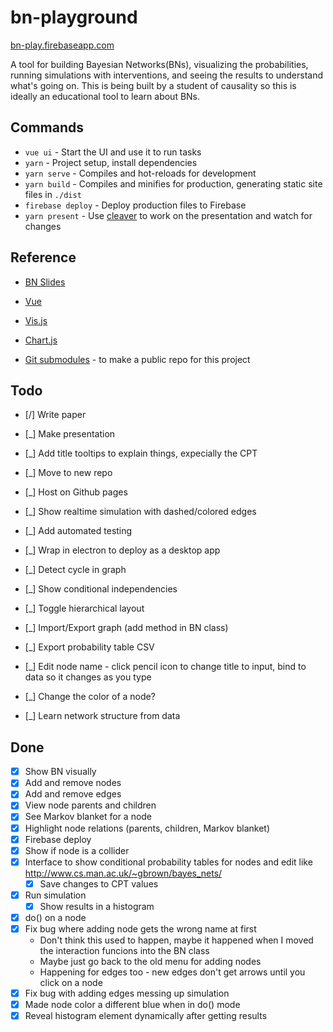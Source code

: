 # bn-playground

[bn-play.firebaseapp.com](https://bn-play.firebaseapp.com/)

A tool for building Bayesian Networks(BNs), visualizing the probabilities, running simulations with interventions, and seeing the results to understand what's going on. This is being built by a student of causality so this is ideally an educational tool to learn about BNs.

## Commands
* `vue ui` - Start the UI and use it to run tasks
* `yarn` - Project setup, install dependencies
* `yarn serve` - Compiles and hot-reloads for development
* `yarn build` - Compiles and minifies for production, generating static site files in `./dist`
* `firebase deploy` - Deploy production files to Firebase
* `yarn present` - Use [cleaver](https://github.com/jdan/cleaver) to work on the presentation and watch for changes

## Reference
* [BN Slides](http://skleinberg.org/teaching/CI18/lecture4.pdf)
* [Vue](https://vuejs.org)
* [Vis.js](http://visjs.org/docs/network/)
* [Chart.js](https://www.chartjs.org/)

* [Git submodules](https://git-scm.com/book/en/v2/Git-Tools-Submodules) - to make a public repo for this project

## Todo
* [/] Write paper
* [_] Make presentation

* [_] Add title tooltips to explain things, expecially the CPT

* [_] Move to new repo
* [_] Host on Github pages

* [_] Show realtime simulation with dashed/colored edges
* [_] Add automated testing
* [_] Wrap in electron to deploy as a desktop app
* [_] Detect cycle in graph
* [_] Show conditional independencies
* [_] Toggle hierarchical layout
* [_] Import/Export graph (add method in BN class)
* [_] Export probability table CSV
* [_] Edit node name - click pencil icon to change title to input, bind to data so it changes as you type
* [_] Change the color of a node?
* [_] Learn network structure from data

## Done
* [x] Show BN visually
* [x] Add and remove nodes
* [x] Add and remove edges
* [x] View node parents and children
* [x] See Markov blanket for a node
* [x] Highlight node relations (parents, children, Markov blanket)
* [x] Firebase deploy
* [x] Show if node is a collider
* [x] Interface to show conditional probability tables for nodes and edit like http://www.cs.man.ac.uk/~gbrown/bayes_nets/
    * [x] Save changes to CPT values
* [x] Run simulation
    * [x] Show results in a histogram
* [x] do() on a node
* [x] Fix bug where adding node gets the wrong name at first
    * Don't think this used to happen, maybe it happened when I moved the interaction funcions into the BN class
    * Maybe just go back to the old menu for adding nodes
    * Happening for edges too - new edges don't get arrows until you click on a node
* [x] Fix bug with adding edges messing up simulation
* [x] Made node color a different blue when in do() mode
* [x] Reveal histogram element dynamically after getting results